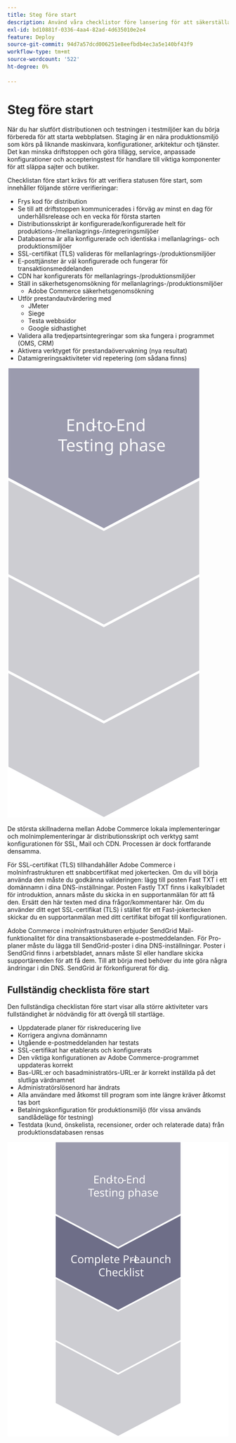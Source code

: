 ```yaml
---
title: Steg före start
description: Använd våra checklistor före lansering för att säkerställa en smidig implementering av Adobe Commerce webbplats.
exl-id: bd10881f-0336-4aa4-82ad-4d635010e2e4
feature: Deploy
source-git-commit: 94d7a57dcd006251e8eefbdb4ec3a5e140bf43f9
workflow-type: tm+mt
source-wordcount: '522'
ht-degree: 0%

---
```


# Steg före start

När du har slutfört distributionen och testningen i testmiljöer kan du börja förbereda för att starta webbplatsen. Staging är en nära produktionsmiljö som körs på liknande maskinvara, konfigurationer, arkitektur och tjänster. Det kan minska driftstoppen och göra tillägg, service, anpassade konfigurationer och accepteringstest för handlare till viktiga komponenter för att släppa sajter och butiker.

Checklistan före start krävs för att verifiera statusen före start, som innehåller följande större verifieringar:

- Frys kod för distribution
- Se till att driftstoppen kommunicerades i förväg av minst en dag för underhållsrelease och en vecka för första starten
- Distributionsskript är konfigurerade/konfigurerade helt för produktions-/mellanlagrings-/integreringsmiljöer
- Databaserna är alla konfigurerade och identiska i mellanlagrings- och produktionsmiljöer
- SSL-certifikat (TLS) valideras för mellanlagrings-/produktionsmiljöer
- E-posttjänster är väl konfigurerade och fungerar för transaktionsmeddelanden
- CDN har konfigurerats för mellanlagrings-/produktionsmiljöer
- Ställ in säkerhetsgenomsökning för mellanlagrings-/produktionsmiljöer
   - Adobe Commerce säkerhetsgenomsökning
- Utför prestandautvärdering med
   - JMeter
   - Siege
   - Testa webbsidor
   - Google sidhastighet
- Validera alla tredjepartsintegreringar som ska fungera i programmet (OMS, CRM)
- Aktivera verktyget för prestandaövervakning (nya resultat)
- Datamigreringsaktiviteter vid repetering (om sådana finns)

![Diagram som visar fas 1 av startprocessen](../../assets/playbooks/launch-steps-1.svg)

De största skillnaderna mellan Adobe Commerce lokala implementeringar och molnimplementeringar är distributionsskript och verktyg samt konfigurationen för SSL, Mail och CDN. Processen är dock fortfarande densamma.

För SSL-certifikat (TLS) tillhandahåller Adobe Commerce i molninfrastrukturen ett snabbcertifikat med jokertecken. Om du vill börja använda den måste du godkänna valideringen: lägg till posten Fast TXT i ett domännamn i dina DNS-inställningar. Posten Fastly TXT finns i kalkylbladet för introduktion, annars måste du skicka in en supportanmälan för att få den. Ersätt den här texten med dina frågor/kommentarer här. Om du använder ditt eget SSL-certifikat (TLS) i stället för ett Fast-jokertecken skickar du en supportanmälan med ditt certifikat bifogat till konfigurationen.

Adobe Commerce i molninfrastrukturen erbjuder SendGrid Mail-funktionalitet för dina transaktionsbaserade e-postmeddelanden. För Pro-planer måste du lägga till SendGrid-poster i dina DNS-inställningar. Poster i SendGrid finns i arbetsbladet, annars måste SI eller handlare skicka supportärenden för att få dem. Till att börja med behöver du inte göra några ändringar i din DNS. SendGrid är förkonfigurerat för dig.

## Fullständig checklista före start

Den fullständiga checklistan före start visar alla större aktiviteter vars fullständighet är nödvändig för att övergå till startläge.

- Uppdaterade planer för riskreducering live
- Korrigera angivna domännamn
- Utgående e-postmeddelanden har testats
- SSL-certifikat har etablerats och konfigurerats
- Den viktiga konfigurationen av Adobe Commerce-programmet uppdateras korrekt
- Bas-URL:er och basadministratörs-URL:er är korrekt inställda på det slutliga värdnamnet
- Administratörslösenord har ändrats
- Alla användare med åtkomst till program som inte längre kräver åtkomst tas bort
- Betalningskonfiguration för produktionsmiljö (för vissa används sandlådeläge för testning)
- Testdata (kund, önskelista, recensioner, order och relaterade data) från produktionsdatabasen rensas

![Diagram som visar fas 2 av startprocessen](../../assets/playbooks/launch-steps-2.svg)
